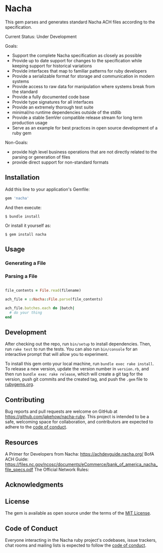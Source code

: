 # Nacha

This gem parses and generates standard Nacha ACH files according to the specification.

Current Status: Under Development

Goals:
* Support the complete Nacha specification as closely as possible
* Provide up to date support for changes to the specification while keeping support for historical variations
* Provide interfaces that map to familiar patterns for ruby developers
* Provide a serializable format for storage and communication in modern systems
* Provide access to raw data for manipulation where systems break from the standard
* Provide a fully documented code base
* Provide type signatures for all interfaces 
* Provide an extremely thorough test suite
* minimal/no runtime dependencies outside of the stdlib
* Provide a stable SemVer compatible release stream for long term production usage
* Serve as an example for best practices in open source development of a ruby gem

Non-Goals:
* provide high level business operations that are not directly related to the parsing or generation of files
* provide direct support for non-standard formats

## Installation

Add this line to your application's Gemfile:

```ruby
gem 'nacha'
```

And then execute:

    $ bundle install

Or install it yourself as:

    $ gem install nacha

## Usage

### Generating a File

### Parsing a File

```ruby

file_contents = File.read(filename)

ach_file = ::Nacha::File.parse(file_contents)

ach_file.batches.each do |batch|
  # do your thing
end

```

## Development

After checking out the repo, run `bin/setup` to install dependencies. Then, run `rake test` to run the tests. You can also run `bin/console` for an interactive prompt that will allow you to experiment.

To install this gem onto your local machine, run `bundle exec rake install`. To release a new version, update the version number in `version.rb`, and then run `bundle exec rake release`, which will create a git tag for the version, push git commits and the created tag, and push the `.gem` file to [rubygems.org](https://rubygems.org).

## Contributing

Bug reports and pull requests are welcome on GitHub at https://github.com/jakehow/nacha-ruby. This project is intended to be a safe, welcoming space for collaboration, and contributors are expected to adhere to the [code of conduct](https://github.com/jakehow/nacha-ruby/blob/main/CODE_OF_CONDUCT.md).

## Resources

A Primer for Developers from Nacha: https://achdevguide.nacha.org/
BofA ACH Guide: https://files.nc.gov/ncosc/documents/eCommerce/bank_of_america_nacha_file_specs.pdf
The Official Network Rules: 

## Acknowledgments

## License

The gem is available as open source under the terms of the [MIT License](https://opensource.org/licenses/MIT).

## Code of Conduct

Everyone interacting in the Nacha ruby project's codebases, issue trackers, chat rooms and mailing lists is expected to follow the [code of conduct](https://github.com/jakehow/nacha-ruby/blob/main/CODE_OF_CONDUCT.md).
